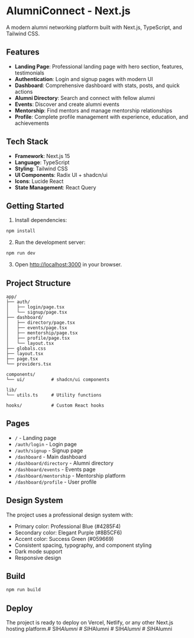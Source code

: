 # AlumniConnect - Next.js

A modern alumni networking platform built with Next.js, TypeScript, and Tailwind CSS.

## Features

- **Landing Page**: Professional landing page with hero section, features, testimonials
- **Authentication**: Login and signup pages with modern UI
- **Dashboard**: Comprehensive dashboard with stats, posts, and quick actions
- **Alumni Directory**: Search and connect with fellow alumni
- **Events**: Discover and create alumni events
- **Mentorship**: Find mentors and manage mentorship relationships
- **Profile**: Complete profile management with experience, education, and achievements

## Tech Stack

- **Framework**: Next.js 15
- **Language**: TypeScript
- **Styling**: Tailwind CSS
- **UI Components**: Radix UI + shadcn/ui
- **Icons**: Lucide React
- **State Management**: React Query

## Getting Started

1. Install dependencies:
```bash
npm install
```

2. Run the development server:
```bash
npm run dev
```

3. Open [http://localhost:3000](http://localhost:3000) in your browser.

## Project Structure

```
app/
├── auth/
│   ├── login/page.tsx
│   └── signup/page.tsx
├── dashboard/
│   ├── directory/page.tsx
│   ├── events/page.tsx
│   ├── mentorship/page.tsx
│   ├── profile/page.tsx
│   └── layout.tsx
├── globals.css
├── layout.tsx
├── page.tsx
└── providers.tsx

components/
└── ui/          # shadcn/ui components

lib/
└── utils.ts     # Utility functions

hooks/           # Custom React hooks
```

## Pages

- `/` - Landing page
- `/auth/login` - Login page
- `/auth/signup` - Signup page
- `/dashboard` - Main dashboard
- `/dashboard/directory` - Alumni directory
- `/dashboard/events` - Events page
- `/dashboard/mentorship` - Mentorship platform
- `/dashboard/profile` - User profile

## Design System

The project uses a professional design system with:
- Primary color: Professional Blue (#4285F4)
- Secondary color: Elegant Purple (#8B5CF6)
- Accent color: Success Green (#059669)
- Consistent spacing, typography, and component styling
- Dark mode support
- Responsive design

## Build

```bash
npm run build
```

## Deploy

The project is ready to deploy on Vercel, Netlify, or any other Next.js hosting platform.#   S I H _ A l u m n i  
 #   S I H _ A l u m n i  
 #   S I H _ A l u m n i  
 #   S I H _ A l u m n i  
 